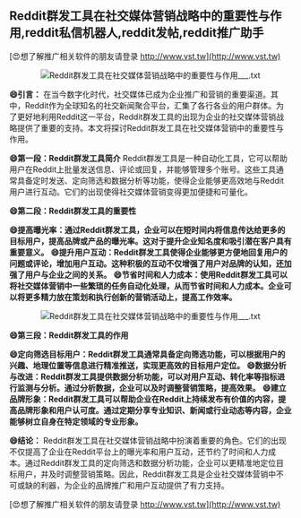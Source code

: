 ## **Reddit群发工具在社交媒体营销战略中的重要性与作用,reddit私信机器人,reddit发帖,reddit推广助手**

[😍想了解推广相关软件的朋友请登录 http://www.vst.tw](http://www.vst.tw)

 <center><img src="https://vst.tw/MP4/tuiguang/png/7.png" alt="Reddit群发工具在社交媒体营销战略中的重要性与作用___.txt"></center>

**😄引言：**
在当今数字化时代，社交媒体已成为企业推广和营销的重要渠道。其中，Reddit作为全球知名的社交新闻聚合平台，汇集了各行各业的用户群体。为了更好地利用Reddit这一平台，Reddit群发工具的出现为企业的社交媒体营销战略提供了重要的支持。本文将探讨Reddit群发工具在社交媒体营销中的重要性与作用。

**😄第一段：Reddit群发工具简介**
Reddit群发工具是一种自动化工具，它可以帮助用户在Reddit上批量发送信息、评论或回复，并能够管理多个账号。这些工具通常具备定时发送、定向筛选和数据分析等功能，使得企业能够更高效地与Reddit用户进行互动。它们的出现使得社交媒体营销变得更加便捷和可量化。

**😄第二段：Reddit群发工具的重要性**

**😄提高曝光率：通过Reddit群发工具，企业可以在短时间内将信息传达给更多的目标用户，提高品牌或产品的曝光率。这对于提升企业知名度和吸引潜在客户具有重要意义。**
**😄提升用户互动：Reddit群发工具使得企业能够更方便地回复用户的问题或评论，增加用户互动。这种积极的互动不仅增强了用户对品牌的认知，还加强了用户与企业之间的关系。**
**😄节省时间和人力成本：使用Reddit群发工具可以将社交媒体营销中一些繁琐的任务自动化处理，从而节省时间和人力成本。企业可以将更多精力放在策划和执行创新的营销活动上，提高工作效率。**

 <center><img src="https://vst.tw/MP4/tuiguang/png/2.png" alt="Reddit群发工具在社交媒体营销战略中的重要性与作用___.txt"></center>

**😄第三段：Reddit群发工具的作用**

**😄定向筛选目标用户：Reddit群发工具通常具备定向筛选功能，可以根据用户的兴趣、地理位置等信息进行精准推送，实现更高效的目标用户定位。**
**😄数据分析与改进：Reddit群发工具提供数据分析功能，可以对用户互动、转化率等指标进行监测与分析。通过分析数据，企业可以及时调整营销策略，提高效果。**
**😄建立品牌形象：Reddit群发工具可以帮助企业在Reddit上持续发布有价值的内容，提高品牌形象和用户认可度。通过定期分享专业知识、新闻或行业动态等内容，企业能够树立自身在特定领域的专业形象。**

**😄结论：**
Reddit群发工具在社交媒体营销战略中扮演着重要的角色。它们的出现不仅提高了企业在Reddit平台上的曝光率和用户互动，还节约了时间和人力成本。通过Reddit群发工具的定向筛选和数据分析功能，企业可以更精准地定位目标用户，并及时调整营销策略。因此，Reddit群发工具是企业社交媒体营销中不可或缺的利器，为企业的品牌推广和用户互动提供了有力支持。

[😍想了解推广相关软件的朋友请登录 http://www.vst.tw](http://www.vst.tw)



